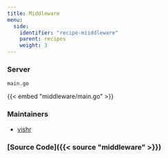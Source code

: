 ```yaml
---
title: Middleware
menu:
  side:
    identifier: "recipe-miiddleware"
    parent: recipes
    weight: 3
---
```


### Server

`main.go`

{{< embed "middleware/main.go" >}}

### Maintainers

- [vishr](https://github.com/vishr)

### [Source Code]({{< source "middleware" >}})
